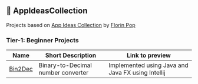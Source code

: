## :ledger: AppIdeasCollection
Projects based on [App Ideas Collection](https://github.com/florinpop17/app-ideas) by [Florin Pop](https://github.com/florinpop17)

### Tier-1: Beginner Projects

| Name                                | Short Description                             | Link to preview                       |
| ----------------------------------- | --------------------------------------------- | ------------------------------------- |
| [Bin2Dec](https://github.com/radiegues06/AppIdeasCollection/tree/master/Beginner%20Projects/Java/Bin2Dec) | Binary-to-Decimal number converter | Implemented using Java and Java FX using Intellij |
